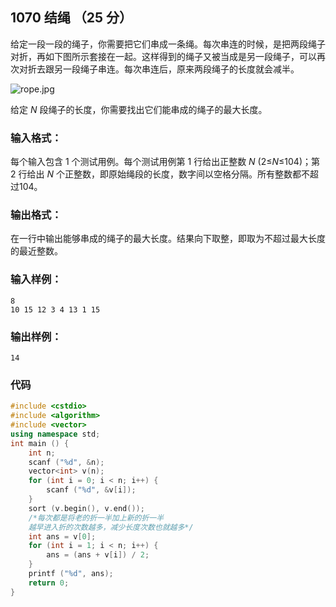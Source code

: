 ## 1070 结绳 （25 分）

给定一段一段的绳子，你需要把它们串成一条绳。每次串连的时候，是把两段绳子对折，再如下图所示套接在一起。这样得到的绳子又被当成是另一段绳子，可以再次对折去跟另一段绳子串连。每次串连后，原来两段绳子的长度就会减半。

![rope.jpg](https://images.ptausercontent.com/46293e57-aa0e-414b-b5c3-7c4b2d5201e2.jpg)

给定 *N* 段绳子的长度，你需要找出它们能串成的绳子的最大长度。

### 输入格式：

每个输入包含 1 个测试用例。每个测试用例第 1 行给出正整数 *N* (2≤*N*≤104)；第 2 行给出 *N* 个正整数，即原始绳段的长度，数字间以空格分隔。所有整数都不超过104。

### 输出格式：

在一行中输出能够串成的绳子的最大长度。结果向下取整，即取为不超过最大长度的最近整数。

### 输入样例：

```in
8
10 15 12 3 4 13 1 15
```

### 输出样例：

```out
14
```

### 代码

```c++
#include <cstdio>
#include <algorithm>
#include <vector>
using namespace std; 
int main () {
	int n;
	scanf ("%d", &n);
	vector<int> v(n);
	for (int i = 0; i < n; i++) {
		scanf ("%d", &v[i]);
	}
	sort (v.begin(), v.end());	
	/*每次都是将老的折一半加上新的折一半 
	越早进入折的次数越多，减少长度次数也就越多*/ 
	int ans = v[0];
	for (int i = 1; i < n; i++) {
		ans = (ans + v[i]) / 2;
	}
	printf ("%d", ans);
	return 0;
}
```

